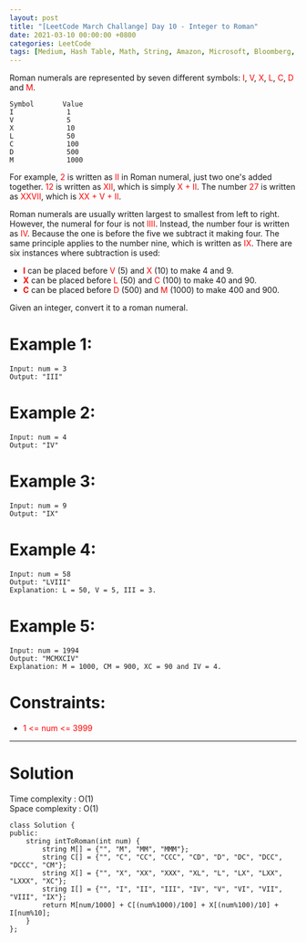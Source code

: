 ```yaml
---
layout: post
title: "[LeetCode March Challange] Day 10 - Integer to Roman"
date: 2021-03-10 00:00:00 +0800
categories: LeetCode
tags: [Medium, Hash Table, Math, String, Amazon, Microsoft, Bloomberg, Adobe, Google, Apple, Oracle, C++]
---
```

Roman numerals are represented by seven different symbols: <font color="red">I</font>, <font color="red">V</font>, <font color="red">X</font>, <font color="red">L</font>, <font color="red">C</font>, <font color="red">D</font> and <font color="red">M</font>.

	Symbol       Value
	I             1
	V             5
	X             10
	L             50
	C             100
	D             500
	M             1000

For example, <font color="red">2</font> is written as <font color="red">II</font> in Roman numeral, just two one's added together. <font color="red">12</font> is written as <font color="red">XII</font>, which is simply <font color="red">X + II</font>. The number <font color="red">27</font> is written as <font color="red">XXVII</font>, which is <font color="red">XX + V + II</font>.

Roman numerals are usually written largest to smallest from left to right. However, the numeral for four is not <font color="red">IIII</font>. Instead, the number four is written as <font color="red">IV</font>. Because the one is before the five we subtract it making four. The same principle applies to the number nine, which is written as <font color="red">IX</font>. There are six instances where subtraction is used:

- **<font color="red">I</font>** can be placed before <font color="red">V</font> (5) and <font color="red">X</font> (10) to make 4 and 9. 
- **<font color="red">X</font>** can be placed before <font color="red">L</font> (50) and <font color="red">C</font> (100) to make 40 and 90. 
- **<font color="red">C</font>** can be placed before <font color="red">D</font> (500) and <font color="red">M</font> (1000) to make 400 and 900.

Given an integer, convert it to a roman numeral.

# Example 1:

	Input: num = 3
	Output: "III"

# Example 2:

	Input: num = 4
	Output: "IV"

# Example 3:

	Input: num = 9
	Output: "IX"

# Example 4:

	Input: num = 58
	Output: "LVIII"
	Explanation: L = 50, V = 5, III = 3.

# Example 5:

	Input: num = 1994
	Output: "MCMXCIV"
	Explanation: M = 1000, CM = 900, XC = 90 and IV = 4.

# Constraints:

- <font color="red">1 <= num <= 3999</font>

______________________  

# Solution  

Time complexity : O(1)  
Space complexity : O(1)  

	class Solution {
	public:
	    string intToRoman(int num) {
	        string M[] = {"", "M", "MM", "MMM"};
	        string C[] = {"", "C", "CC", "CCC", "CD", "D", "DC", "DCC", "DCCC", "CM"};
	        string X[] = {"", "X", "XX", "XXX", "XL", "L", "LX", "LXX", "LXXX", "XC"};
	        string I[] = {"", "I", "II", "III", "IV", "V", "VI", "VII", "VIII", "IX"};
	        return M[num/1000] + C[(num%1000)/100] + X[(num%100)/10] + I[num%10];
	    }
	};